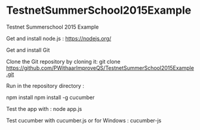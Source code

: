 # TestnetSummerSchool2015Example

Testnet Summerschool 2015 Example

Get and install node.js : https://nodejs.org/

Get and install Git

Clone the Git repository by cloning it:
git clone https://github.com/PWithaarImproveQS/TestnetSummerSchool2015Example.git

Run in the repository directory :

npm install
npm install -g cucumber

Test the app with :
node app.js

Test cucumber with 
cucumber.js
or for Windows : cucumber-js
